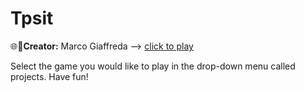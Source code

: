 # Tpsit

🌐💼**Creator:** Marco Giaffreda -->
[click to play](https://marco-giaffreda-2c-jcmaxwell-2023.github.io/Tpsit/marcogiaffreda.htm) 

Select the game you would like to play in the drop-down menu called projects. Have fun!
